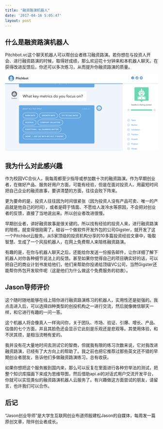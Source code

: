 ```yaml
---
title: "融资路演机器人"
date: '2017-04-16 5:05:47'
layout: post
---
```


## 什么是融资路演机器人

Pitchbot.vc这个聊天机器人可以帮创业者练习融资路演。若你想在与投资人开会、进行融资路演的时候，取得好成绩，那么欢迎花十分钟来和本机器人聊天。在获得改进反馈后，你还可以多次练习，从而提升你融资路演的质量。

![pitchbot](/assets/pitchbot.png)

## 我为什么对此感兴趣

作为校园VC合伙人，我每周都至少指导或参加数十次的融资路演。作为早期创业者，在做好产品、服务好用户方面，可能有经验，但是在面对投资人、用最短时间把自己企业的融资故事，要讲清楚的方面，往往会败下阵来。

更为要命的是，投资人往往因为时间很紧张（因为投资人没有产品可卖、唯一的产品就是他自己的时间），或者是碍于情面、不愿给人泼冷水等原因，不会把对创业者的反馈，直接了当地说出来。所以创业者改进很慢。

早期创业者，讲好融资故事是很关键的。所以找有经验的投资人来，进行融资路演的陪练，就变得很刚需了。硅谷一个做软件开发外包的公司Gigster，就开发了这一个Pitchbot云服务。从5家顶级的投资机构分享的10多篇投资经验文章中，吸取智慧、生成了一个风投机器人，在网上免费帮人来陪练融资路演。

有趣的是，在你与机器人聊天之后，还能给你发送一份报告邮件，让你详细了解下机器人对你各种细节说法上的反馈。甚至如果你觉得自己的项目确实好的话，可以把自己的商业计划书发给他们，他们来帮助你投递给顶级VC公司，当然Gigster还能帮你外包开发软件呢（这是他们为什么做这个免费服务的初衷）。

## Jason导师评价

这个随时随地能够在线上陪你进行融资路演练习的机器人，实用性还是挺强的。我点击进入后，可以选择四种类型的创投机构之一进行交流，然后就像微信聊天一样，和它进行有趣的一问一答。

这个机器人将会像真人一样询问你，关于团队、市场、验证、引爆、增长、产品、估值的七个方面，并且其脸色还会显示它此刻是乐观还是悲观等。其使用体验，和不厌其烦，是相当流畅有爱的。

我并没有花大量地时间去测试它的智商，但就我有限的练习次数来说，它对我改进融资路演，已经有了大方向上的帮助了。我之前也把它推荐过那些英文还不错的早期创业者朋友，告诉他们多做融资路演练习，总有收获。

如果你想把这个服务搬到国内来，那么可以反复在里面进行各种穷举法的测试，把整个知识库描画下来成为思维导图，然后借助api.ai的对话式用户交流开发平台，你就可以实现类似的融资路演机器人云服务了。有兴趣做这方面尝试的朋友，请留言，也许我们可以合作。

## 后记

“Jason创业导师”是大学生互联网创业布道师殷建松Jason的自媒体，每周发一篇原创文章，陪伴创业者成长。

